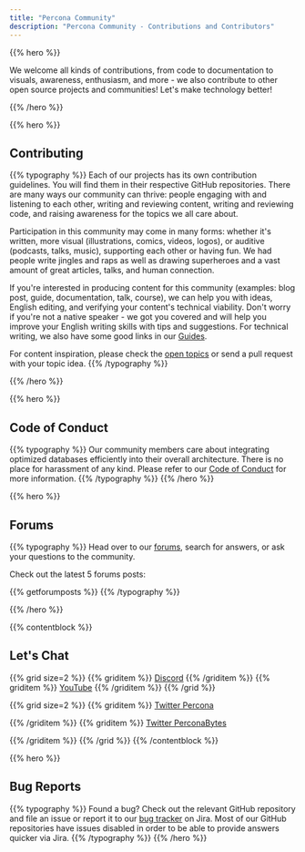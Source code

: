 ```yaml
---
title: "Percona Community"
description: "Percona Community - Contributions and Contributors"
---
```


{{% hero %}}

We welcome all kinds of contributions, from code to documentation to visuals, awareness, enthusiasm, and more - we also contribute to other open source projects and communities! Let's make technology better!

{{% /hero %}}

{{% hero %}}

## Contributing

{{% typography %}}
Each of our projects has its own contribution guidelines. You will find them in their respective GitHub repositories. There are many ways our community can thrive: people engaging with and listening to each other, writing and reviewing content, writing and reviewing code, and raising awareness for the topics we all care about.

Participation in this community may come in many forms: whether it's written, more visual (illustrations, comics, videos, logos), or auditive (podcasts, talks, music), supporting each other or having fun. We had people write jingles and raps as well as drawing superheroes and a vast amount of great articles, talks, and human connection.

If you're interested in producing content for this community (examples: blog post, guide, documentation, talk, course), we can help you with ideas, English editing, and verifying your content's technical viability. Don't worry if you're not a native speaker - we got you covered and will help you improve your English writing skills with tips and suggestions. For technical writing, we also have some good links in our [Guides](/resources/guides/technicalwriting).

For content inspiration, please check the [open topics](topics) or send a pull request with your topic idea.
{{% /typography %}}

{{% /hero %}}

{{% hero %}}

## Code of Conduct
{{% typography %}}
Our community members care about integrating optimized databases efficiently into their overall architecture. There is no place for harassment of any kind. Please refer to our [Code of Conduct](/contribute/coc) for more information.
{{% /typography %}}
{{% /hero %}}

{{% hero %}}

## Forums

{{% typography %}}
Head over to our [forums](https://forums.percona.com/), search for answers, or ask your questions to the community.

Check out the latest 5 forums posts:

{{% getforumposts %}}
{{% /typography %}}

{{% /hero %}}

{{% contentblock %}}

## Let's Chat

{{% grid size=2 %}}
{{% griditem %}}
[Discord](https://discord.gg/mQEyGPkNbR)
{{% /griditem %}}
{{% griditem %}}
[YouTube](https://www.youtube.com/user/PerconaMySQL)
{{% /griditem %}}
{{% /grid %}}

{{% grid size=2 %}}
{{% griditem %}}
[Twitter Percona](https://twitter.com/percona)

{{% /griditem %}}
{{% griditem %}}
[Twitter PerconaBytes](https://twitter.com/perconabytes)

{{% /griditem %}}
{{% /grid %}}
{{% /contentblock %}}

{{% hero %}}

## Bug Reports
{{% typography %}}
Found a bug? Check out the relevant GitHub repository and file an issue or report it to our [bug tracker](https://jira.percona.com) on Jira. Most of our GitHub repositories have issues disabled in order to be able to provide answers quicker via Jira.
{{% /typography %}}
{{% /hero %}}
